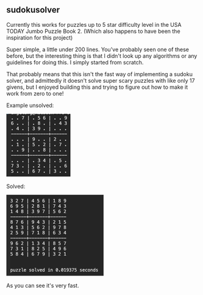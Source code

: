 ## sudokusolver

Currently this works for puzzles up to 5 star difficulty level in the USA TODAY Jumbo Puzzle Book 2. (Which also happens to have been the inspiration for this project)

Super simple, a little under 200 lines. You've probably seen one of these before, but the interesting thing is that I didn't look up any algorithms or any guidelines for doing this. I simply started from scratch. 

That probably means that this isn't the fast way of implementing a sudoku solver, and admittedly it doesn't solve super scary puzzles with like only 17 givens, but I enjoyed building this and trying to figure out how to make it work from zero to one!

Example unsolved:

![Image of an unsolved puzzle](/readme_unsolved_puzzle.png)

Solved:

![Image of the same puzzle solved by the sudoku solver, and how much time it took](/readme_solved_puzzle.png)

As you can see it's very fast.
